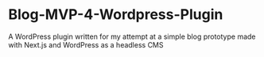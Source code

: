 # Blog-MVP-4-Wordpress-Plugin
A WordPress plugin written for my attempt at a simple blog prototype made with Next.js and WordPress as a headless CMS
